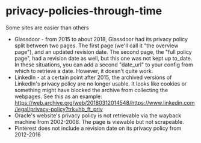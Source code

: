 # privacy-policies-through-time

Some sites are easier than others

* Glassdoor - from 2015 to about 2018, Glassdoor had its privacy policy split between two pages. The first page (we'll call it "the overview page"), and an updated revision date. The second page, the "full policy page", had a revision date as well, but this one was not kept up to_date. In these situations, you can add a second "date_url" to your config from which to retrieve a date. However, it doesn't quite work.
* LinkedIn - at a certain point after 2015, the archived versions of LinkedIn's privacy policy are no longer usable. It looks like cookies or something might have blocked the archive from collecting the webpages. See this as an example: https://web.archive.org/web/20180312014548/https://www.linkedin.com/legal/privacy-policy?trk=hb_ft_priv
* Oracle's website's privacy policy is not retrievable via the wayback machine from 2002-2008. The page is viewable but not scrapeable.
* Pinterest does not include a revision date on its privacy policy from 2012-2016